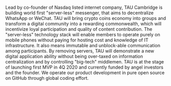 Lead by co-founder of Nasdaq listed internet company, TAU Cambridge is building world first "server-less" messenger, that aims to decentralize WhatsApp or WeChat. TAU will bring crypto coins economy into groups and transform a digital community into a rewarding commonwealth, which will incentivize loyal participation and quality of content contribution. 
The "server-less" technology stack will enable members to operate purely on mobile phones without paying for hosting cost and knowledge of IT infrastructure. It also means immutable and unblock-able communication among participants. 
By removing servers, TAU will demonstrate a new digital application ability without being over-taxed on information centralization and by controlling "big-tech" middlemen. 
TAU is at the stage of launching first MVP in 4Q 2020 and currently funded by angel investors and the founder. 
We operate our product development in pure open source on GitHub through global coding effort. 
